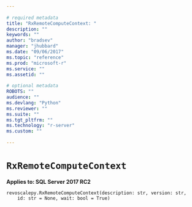 ```yaml
--- 
 
# required metadata 
title: "RxRemoteComputeContext: " 
description: "" 
keywords: "" 
author: "bradsev" 
manager: "jhubbard" 
ms.date: "09/06/2017" 
ms.topic: "reference" 
ms.prod: "microsoft-r" 
ms.service: "" 
ms.assetid: "" 
 
# optional metadata 
ROBOTS: "" 
audience: "" 
ms.devlang: "Python" 
ms.reviewer: "" 
ms.suite: "" 
ms.tgt_pltfrm: "" 
ms.technology: "r-server" 
ms.custom: "" 
 
---
```


# `RxRemoteComputeContext`


**Applies to: SQL Server 2017 RC2**



```
revoscalepy.RxRemoteComputeContext(description: str, version: str,
    id: str = None, wait: bool = True)
```




